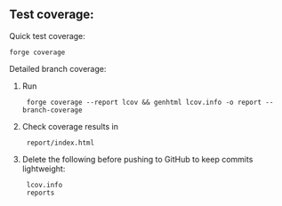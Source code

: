 ## Test coverage:

Quick test coverage:

    forge coverage

Detailed branch coverage:

1. Run 

        forge coverage --report lcov && genhtml lcov.info -o report --branch-coverage

2. Check coverage results in

        report/index.html
    
3. Delete the following before pushing to GitHub to keep commits lightweight:

        lcov.info
        reports
